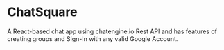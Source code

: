 # ChatSquare
A React-based chat app using chatengine.io Rest API and has features of creating groups and Sign-In with any valid Google Account. 
